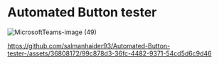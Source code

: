 # Automated Button tester 



![MicrosoftTeams-image (49)](https://github.com/salmanhaider93/Automated-Button-tester-/assets/36808172/67651715-484d-45a0-8d3d-cb66c6137073)


https://github.com/salmanhaider93/Automated-Button-tester-/assets/36808172/99c878d3-36fc-4482-9371-54cd5d6c9d46

